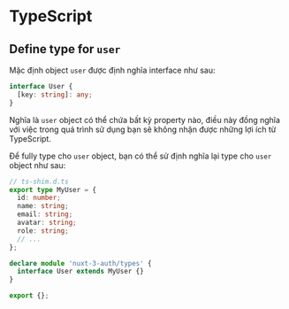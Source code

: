 # TypeScript

## Define type for `user`

Mặc định object `user` được định nghĩa interface như sau:

```ts
interface User {
  [key: string]: any;
}
```

Nghĩa là `user` object có thể chứa bất kỳ property nào, điều này đồng nghĩa với việc trong quá trình sử dụng bạn sẽ không nhận được những lợi ích từ TypeScript.

Để fully type cho `user` object, bạn có thể sử định nghĩa lại type cho `user` object như sau:

```ts
// ts-shim.d.ts
export type MyUser = {
  id: number;
  name: string;
  email: string;
  avatar: string;
  role: string;
  // ...
};

declare module 'nuxt-3-auth/types' {
  interface User extends MyUser {}
}

export {};
```
